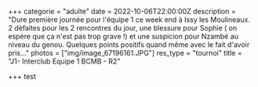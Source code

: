 +++
categorie = "adulte"
date = 2022-10-06T22:00:00Z
description = "Dure première journée pour l'équipe 1 ce week end à Issy les Moulineaux. 2 défaites pour les 2 rencontres du jour, une blessure pour Sophie ( on espère que ça n'est pas trop grave !) et une suspicion pour Nzambé au niveau du genou. Quelques points positifs quand même avec le fait d'avoir pris..."
photos = ["img/image_67196161.JPG"]
res_type = "tournoi"
title = "J1- Interclub Equipe 1 BCMB - R2"

+++
test 